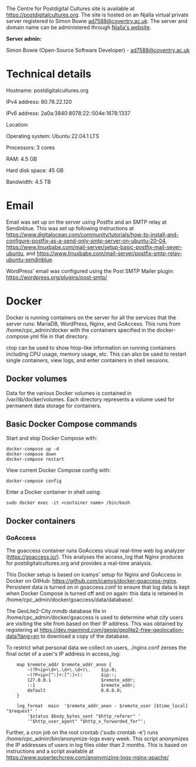 The Centre for Postdigital Cultures site is available at https://postdigitalcultures.org. The site is hosted on an Njalla virtual private server registered to Simon Bowie <ad7588@coventry.ac.uk>. The server and domain name can be administered through [Njalla's website](https://njal.la/).

**Server admin:**

Simon Bowie (Open-Source Software Developer) - ad7588@coventry.ac.uk

# Technical details

Hostname: postdigitalcultures.org

IPv4 address: 80.78.22.120

IPv6 address: 2a0a:3840:8078:22::504e:1678:1337

Location:

Operating system: Ubuntu 22.04.1 LTS

Processors: 3 cores

RAM: 4.5 GB

Hard disk space: 45 GB

Bandwidth: 4.5 TB

# Email

Email was set up on the server using Postfix and an SMTP relay at Sendinblue. This was set up following instructions at https://www.digitalocean.com/community/tutorials/how-to-install-and-configure-postfix-as-a-send-only-smtp-server-on-ubuntu-20-04, https://www.linuxbabe.com/mail-server/setup-basic-postfix-mail-sever-ubuntu, and https://www.linuxbabe.com/mail-server/postfix-smtp-relay-ubuntu-sendinblue. 

WordPress' email was configured using the Post SMTP Mailer plugin: https://wordpress.org/plugins/post-smtp/

# Docker

Docker is running containers on the server for all the services that the server runs: MariaDB, WordPress, Nginx, and GoAccess. This runs from /home/cpc_admin/docker with the containers specified in the docker-compose.yml file in that directory.

ctop can be used to show htop-like information on running containers including CPU usage, memory usage, etc. This can also be used to restart single containers, view logs, and enter containers in shell sessions.

## Docker volumes

Data for the various Docker volumes is contained in /var/lib/docker/volumes. Each directory represents a volume used for permanent data storage for containers.

## Basic Docker Compose commands

Start and stop Docker Compose with:

```
docker-compose up -d
docker-compose down
docker-compose restart
```

View current Docker Compose config with:

```
docker-compose config
```

Enter a Docker container in shell using:

```
sudo docker exec -it <container name> /bin/bash
```

## Docker containers

### GoAccess

The goaccess container runs GoAccess visual real-time web log analyzer (<https://goaccess.io/>). This analyses the access_log that Nginx produces for postdigitalcultures.org and provides a real-time analysis.

This Docker setup is based on icamys' setup for Nginx and GoAccess in Docker on GitHub: <https://github.com/icamys/docker-goaccess-nginx>. Persistent data is turned on in goaccess.conf to ensure that log data is kept when Docker Compose is turned off and on again: this data is retained in /home/cpc_admin/docker/goaccess/data/database/.

The GeoLite2-City.mmdb database file in /home/cpc_admin/docker/goaccess is used to determine what city users are visiting the site from based on their IP address. This was obtained by registering at <https://dev.maxmind.com/geoip/geolite2-free-geolocation-data?lang=en> to download a copy of the database.

To restrict what personal data we collect on users, ./nginx.conf zeroes the final octet of a user's IP address in access_log:

```
    map $remote_addr $remote_addr_anon {
        ~(?P<ip>\d+\.\d+\.\d+)\.    $ip.0;
        ~(?P<ip>[^:]+:[^:]+):       $ip::;
        127.0.0.1                   $remote_addr;
        ::1                         $remote_addr;
        default                     0.0.0.0;
    }

    log_format  main  '$remote_addr_anon - $remote_user [$time_local] "$request" '
        '$status $body_bytes_sent "$http_referer" '
        '"$http_user_agent" "$http_x_forwarded_for"';
```

Further, a cron job on the root crontab ('sudo crontab -e') runs /home/cpc_admin/bin/anonymize-logs every week. This script anonymizes the IP addresses of users in log files older than 2 months. This is based on instructions and a script available at <https://www.supertechcrew.com/anonymizing-logs-nginx-apache/>

